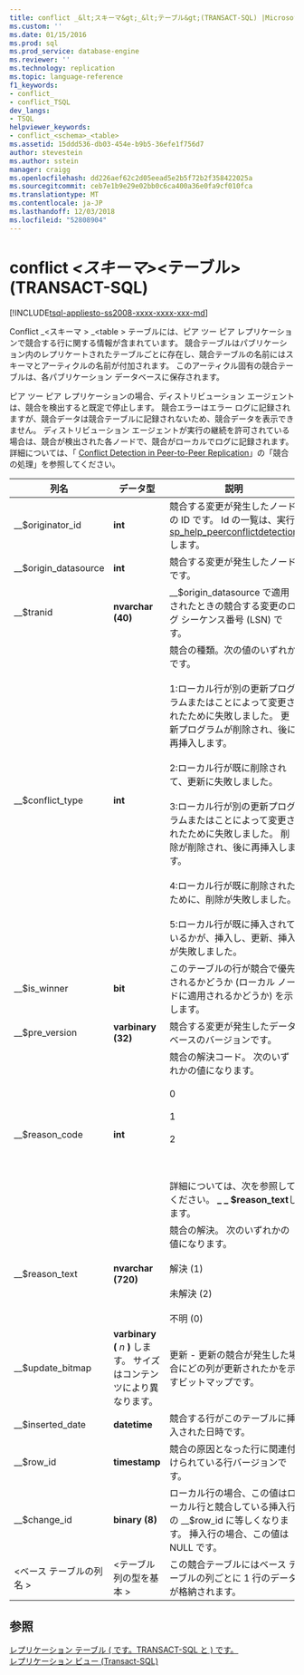 ```yaml
---
title: conflict _&lt;スキーマ&gt;_&lt;テーブル&gt;(TRANSACT-SQL) |Microsoft Docs
ms.custom: ''
ms.date: 01/15/2016
ms.prod: sql
ms.prod_service: database-engine
ms.reviewer: ''
ms.technology: replication
ms.topic: language-reference
f1_keywords:
- conflict_
- conflict_TSQL
dev_langs:
- TSQL
helpviewer_keywords:
- conflict_<schema>_<table>
ms.assetid: 15ddd536-db03-454e-b9b5-36efe1f756d7
author: stevestein
ms.author: sstein
manager: craigg
ms.openlocfilehash: dd226aef62c2d05eead5e2b5f72b2f358422025a
ms.sourcegitcommit: ceb7e1b9e29e02bb0c6ca400a36e0fa9cf010fca
ms.translationtype: MT
ms.contentlocale: ja-JP
ms.lasthandoff: 12/03/2018
ms.locfileid: "52808904"
---
```

# <a name="conflictltschemagtlttablegt-transact-sql"></a>conflict _&lt;スキーマ&gt;_&lt;テーブル&gt;(TRANSACT-SQL)
[!INCLUDE[tsql-appliesto-ss2008-xxxx-xxxx-xxx-md](../../includes/tsql-appliesto-ss2008-xxxx-xxxx-xxx-md.md)]

  Conflict _\<スキーマ > _\<table > テーブルには、ピア ツー ピア レプリケーションで競合する行に関する情報が含まれています。 競合テーブルはパブリケーション内のレプリケートされたテーブルごとに存在し、競合テーブルの名前にはスキーマとアーティクルの名前が付加されます。 このアーティクル固有の競合テーブルは、各パブリケーション データベースに保存されます。  
  
 ピア ツー ピア レプリケーションの場合、ディストリビューション エージェントは、競合を検出すると既定で停止します。 競合エラーはエラー ログに記録されますが、競合データは競合テーブルに記録されないため、競合データを表示できません。 ディストリビューション エージェントが実行の継続を許可されている場合は、競合が検出された各ノードで、競合がローカルでログに記録されます。 詳細については、「 [Conflict Detection in Peer-to-Peer Replication](../../relational-databases/replication/transactional/peer-to-peer-conflict-detection-in-peer-to-peer-replication.md)」の「競合の処理」を参照してください。  
  
|列名|データ型|説明|  
|-----------------|---------------|-----------------|  
|__$originator_id|**int**|競合する変更が発生したノードの ID です。 Id の一覧は、実行[sp_help_peerconflictdetection](../../relational-databases/system-stored-procedures/sp-help-peerconflictdetection-transact-sql.md)します。|  
|__$origin_datasource|**int**|競合する変更が発生したノードです。|  
|__$tranid|**nvarchar (40)**|__$origin_datasource で適用されたときの競合する変更のログ シーケンス番号 (LSN) です。|  
|__$conflict_type|**int**|競合の種類。次の値のいずれかです。<br /><br /> 1:ローカル行が別の更新プログラムまたはことによって変更されたために失敗しました。 更新プログラムが削除され、後に再挿入します。<br /><br /> 2:ローカル行が既に削除されて、更新に失敗しました。<br /><br /> 3:ローカル行が別の更新プログラムまたはことによって変更されたために失敗しました。 削除が削除され、後に再挿入します。<br /><br /> 4:ローカル行が既に削除されたために、削除が失敗しました。<br /><br /> 5:ローカル行が既に挿入されているかが、挿入し、更新、挿入が失敗しました。|  
|__$is_winner|**bit**|このテーブルの行が競合で優先されるかどうか (ローカル ノードに適用されるかどうか) を示します。|  
|__$pre_version|**varbinary (32)**|競合する変更が発生したデータベースのバージョンです。|  
|__$reason_code|**int**|競合の解決コード。 次のいずれかの値になります。<br /><br /> 0<br /><br /> 1<br /><br /> 2<br /><br /> <br /><br /> 詳細については、次を参照してください。 **_ _ $reason_text**します。|  
|__$reason_text|**nvarchar (720)**|競合の解決。 次のいずれかの値になります。<br /><br /> 解決 (1)<br /><br /> 未解決 (2)<br /><br /> 不明 (0)|  
|__$update_bitmap|**varbinary (** *n* **)** します。 サイズはコンテンツにより異なります。|更新 - 更新の競合が発生した場合にどの列が更新されたかを示すビットマップです。|  
|__$inserted_date|**datetime**|競合する行がこのテーブルに挿入された日時です。|  
|__$row_id|**timestamp**|競合の原因となった行に関連付けられている行バージョンです。|  
|__$change_id|**binary (8)**|ローカル行の場合、この値はローカル行と競合している挿入行の __$row_id に等しくなります。 挿入行の場合、この値は NULL です。|  
|\<ベース テーブルの列名 >|\<テーブル列の型を基本 >|この競合テーブルにはベース テーブルの列ごとに 1 行のデータが格納されます。|  
  
## <a name="see-also"></a>参照  
 [レプリケーション テーブル &#40; です。TRANSACT-SQL と &#41; です。](../../relational-databases/system-tables/replication-tables-transact-sql.md)   
 [レプリケーション ビュー &#40;Transact-SQL&#41;](../../relational-databases/system-views/replication-views-transact-sql.md)  
  
  
